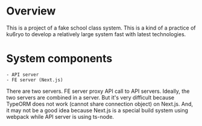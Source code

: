 # Overview
This is a project of a fake school class system. This is a kind of a practice of
ku6ryo to develop a relatively large system fast with latest technologies.

# System components
```
- API server
- FE server (Next.js)
```

There are two servers. FE server proxy API call to API servers. Ideally, the two
servers are combined in a server. But it's very difficult because TypeORM does
not work (cannot share connection object) on Next.js. And, it may not be a good idea
because Next.js is a special build system using webpack while API server is
using ts-node.
